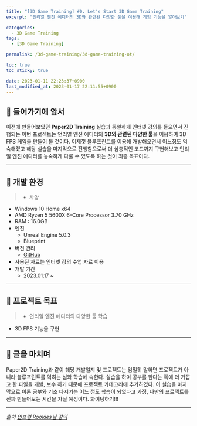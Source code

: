```yaml
---
title: "[3D Game Training] #0. Let's Start 3D Game Training"
excerpt: "언리얼 엔진 에디터의 3D와 관련된 다양한 툴을 이용해 게임 기능을 알아보기"

categories:
  - 3D Game Training
tags:
  - [3D Game Training]

permalink: /3d-game-training/3d-game-training-ot/

toc: true
toc_sticky: true

date: 2023-01-11 22:23:37+0900
last_modified_at: 2023-01-17 22:11:55+0900
---
```


## 👻 들어가기에 앞서
이전에 만들어보았던 **Paper2D Training** 실습과 동일하게 인터넷 강의를 들으면서 진행되는 이번 프로젝트는 언리얼 엔진 에디터의 **3D와 관련된 다양한 툴**을 이용하여 3D FPS 게임을 만들어 볼 것이다. 이제껏 블루프린트를 이용해 개발해오면서 어느정도 익숙해졌고 해당 실습을 마지막으로 진행함으로써 더 심층적인 코드까지 구현해보고 언리얼 엔진 에디터를 능숙하게 다룰 수 있도록 하는 것이 최종 목표이다.

***

## 👻 개발 환경
> - 사양
  - Windows 10 Home x64
  - AMD Ryzen 5 5600X 6-Core Processor 3.70 GHz
  - RAM : 16.0GB
- 엔진
  - Unreal Engine 5.0.3
  - Blueprint
- 버전 관리
  - [GitHub](https://github.com/choi-dan-di/Study_UE/tree/main/UE5/UE5_3DGame)
- 사용된 자료는 인터넷 강의 수업 자료 이용
- 개발 기간
  - 2023.01.17 ~

***

## 👻 프로젝트 목표
> - 언리얼 엔진 에디터의 다양한 툴 학습
- 3D FPS 기능을 구현

***

## 👻 글을 마치며
Paper2D Training과 같이 해당 개발일지 및 프로젝트는 엄밀히 말하면 프로젝트가 아니라 블루프린트를 익히는 심화 학습에 속한다. 실습을 하며 공부를 한다는 쪽에 더 가깝고 한 파일을 개발, 보수 하기 때문에 프로젝트 카테고리에 추가하였다. 이 실습을 마지막으로 이론 공부와 기초 다지기는 어느 정도 학습이 되었다고 가정, 나만의 프로젝트를 진짜 만들어보는 시간을 가질 예정이다. 화이팅하기!!!

***

_출처_
_[인프런 Rookies님 강의](https://inf.run/AXLS)_